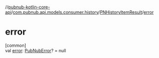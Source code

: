 //[pubnub-kotlin-core-api](../../../index.md)/[com.pubnub.api.models.consumer.history](../index.md)/[PNHistoryItemResult](index.md)/[error](error.md)

# error

[common]\
val [error](error.md): [PubNubError](../../com.pubnub.api/-pub-nub-error/index.md)? = null
